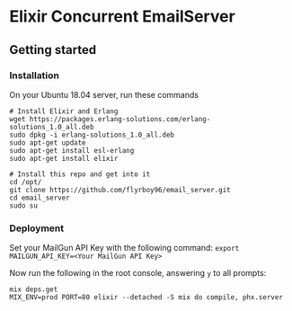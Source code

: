 # Elixir Concurrent EmailServer

## Getting started


### Installation
On your Ubuntu 18.04 server, run these commands
```
# Install Elixir and Erlang
wget https://packages.erlang-solutions.com/erlang-solutions_1.0_all.deb
sudo dpkg -i erlang-solutions_1.0_all.deb
sudo apt-get update
sudo apt-get install esl-erlang
sudo apt-get install elixir

# Install this repo and get into it
cd /opt/
git clone https://github.com/flyrboy96/email_server.git
cd email_server
sudo su
```

### Deployment
Set your MailGun API Key with the following command: `export MAILGUN_API_KEY=<Your MailGun API Key>`

Now run the following in the root console, answering `y` to all prompts:

```
mix deps.get
MIX_ENV=prod PORT=80 elixir --detached -S mix do compile, phx.server
```


